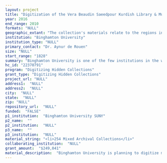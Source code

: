 ```yaml
--- 
layout: project 
title: "Digitization of the Vera Beaudin Saeedpour Kurdish Library & Museum Collection"
year: 2016
end_range: 2010
formats: "NULL"
geographic_extant: "The collection's materials relate to the regions in southwest Asia, namely Turkey, Iraqi Kurdistan, Iran, Syria, and parts of the former Soviet Union."
institution: "Binghamton University"
institution_type: "NULL"
primary_contact: "Dr. Aynur de Rouen"
size: "NULL"
start_range: "1828"
summary: "Binghamton University is one of the few institutions in the world possessing an extensive collection of materials related to the history and culture of the Kurdish people -- the Vera Saeedpour Kurdish Library & Museum Collection. This collection includes manuscripts, literature, private papers, artwork, newspapers, journals, maps, and material artifacts. Binghamton University is requesting funds for a two-year project which will allow for the digitization of this collection to make its contents available through open online access. Bound journals and newspapers will be outsourced for digitization and unbound journals, newspapers, correspondence, and photographs will be digitized in-house. Material artifacts will be photographed professionally. Funding is requested for employees to digitize and document the collection, translate key documents to English, and assist with the creation of metadata. Making these materials readily accessible online will help scholars and researchers globally in different academic disciplines such as Kurdish, Turkish, Ottoman, and Middle Eastern Studies."
hc_id: "22370791"
program: "Digitizing Hidden Collections"
grant_type: "Digitizing Hidden Collections"
project_url: "NULL"
address1:  "NULL"
address2:  "NULL"
city:  "NULL"
state:  "NULL"
zip: "NULL"
repository_url:  "NULL"
funded:  "FALSE"
p1_institution:  "Binghamton University SUNY"
p2_name:  ""
p2_institution:  "NULL"
p3_name:  ""
p3_institution:  "NULL"
material_string: "<li>254 Mixed Archival Collections</li>"
collaborating_institution:  "NULL"
grant_amount:  "$249,041"
material_description:  "Binghamton University is planning to digitize materials from the Vera Beaudin Saeedpour Kurdish Collection which contains a wide range of materials pertaining to politics of cultures, namely Kurdish and Middle Eastern. Subject areas represented in this collection also include history, political science, anthropology, archaeology, sociology, and belles lettres. The materials in the manuscript collection were arranged categorically, such as newspapers, journals, and photographs. The same concept was applied to the artifacts, for instance, clothing, textiles, and jewelry. Based on this categorization, we plan to digitize the following: correspondences between Dr. Saeedpour and newspapers, politicians, scholars (1977-2010); Dr. Saeedpour's research and writings; a wide range of newsletters and newspapers in Kurdish, Turkish, and English published in Iraq, Turkey, and various Western countries such as Sweden, France, Brussels, and Germany; greeting cards; photographs depicting people, landscape, events (1960s-2000s); maps of Kurdistan and surrounding areas (early 19th century-mid 20th century); artwork of various Kurdish artists; and interviews with Iraqi Kurdish refugees who are currently living in the Binghamton area. The Kurdish Collection was received by Binghamton University as a donation from Vera Beaudin Saeedpour's children in 2010."
---
```

